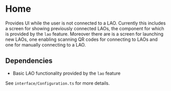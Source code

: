 # Home

Provides UI while the user is not connected to a LAO. Currently this includes a screen for showing previously connected LAOs, the component for which is provided by the `lao` feature. Moreover there are is a screen for launching new LAOs, one enabling scanning QR codes for connecting to LAOs and one for manually connecting to a LAO.

## Dependencies

- Basic LAO functionality provided by the `lao` feature

See `interface/Configuration.ts` for more details.
